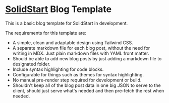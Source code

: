 # [SolidStart](https://docs.solidjs.com/solid-start) Blog Template

This is a basic blog template for SolidStart in development.

The requirements for this template are:

- A simple, clean and adaptable design using Tailwind CSS.
- A separate markdown file for each blog post, without the need for writing in MDX. Just plain markdown files with YAML front matter.
- Should be able to add new blog posts by just adding a markdown file to designated folder.
- Include syntax highlighting for code blocks.
- Configurable for things such as themes for syntax highlighting.
- No manual pre-render step required for development or build.
- Shouldn't keep all of the blog post data in one big JSON to serve to the client, should just serve what's needed and then pre-fetch the rest when needed.
